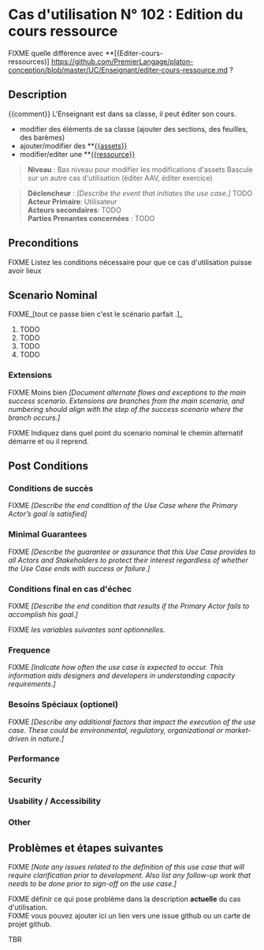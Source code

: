 


# Cas d'utilisation N° 102 :  Edition du cours ressource

FIXME quelle différence avec **[{Editer-cours-ressources)] https://github.com/PremierLangage/platon-conception/blob/master/UC/Enseignant/editer-cours-ressource.md ? 

##	Description

{{comment}}
L'Enseignant est dans sa classe, il peut éditer son cours.
- modifier des éléments de sa classe (ajouter des sections, des feuilles, des barèmes)
- ajouter/modifier des **[{{assets}}](https://github.com/PremierLangage/platon-conception/blob/master/concept/assets.md)
- modifier/editer une **[{{ressource}}](https://github.com/PremierLangage/platon-conception/blob/master/concept/ressource.md)


> **Niveau** : 
Bas niveau pour modifier les modifications d'assets
Bascule sur un autre cas d'utilisation (éditer AAV, éditer exercice)

> **Déclencheur** : _[Describe the event that initiates the use case.]_ TODO  
> **Acteur Primaire**: Utilisateur   
> **Acteurs secondaires**: TODO   
> **Parties Prenantes concernées** : TODO   
 
 
## Preconditions

FIXME Listez les conditions nécessaire pour que ce cas d'utilisation puisse avoir lieux


## Scenario Nominal

FIXME_[tout ce passe bien c'est le scénario parfait .]_

1.	TODO  
2.	TODO  
3.	TODO  
4.	TODO  

###	Extensions
FIXME Moins bien _[Document alternate flows and exceptions to the main success scenario. Extensions are branches from the main scenario, and numbering should align with the step of the success scenario where the branch occurs.]_

FIXME Indiquez dans quel point du scenario nominal le chemin alternatif démarre et ou il reprend.


## Post Conditions
### Conditions de succès 
FIXME _[Describe the end condition of the Use Case where the Primary Actor’s goal is satisfied]_

### Minimal Guarantees
FIXME _[Describe the guarantee or assurance that this Use Case provides to all Actors and Stakeholders to protect their interest regardless of whether the Use Case ends with success or failure.]_

### Conditions final en cas d'échec
FIXME _[Describe the end condition that results if the Primary Actor fails to accomplish his goal.]_


FIXME _les variables suivantes sont optionnelles._

### Frequence
FIXME _[Indicate how often the use case is expected to occur. This information aids designers and developers in understanding capacity requirements.]_   
### Besoins Spéciaux (optionel)  
FIXME _[Describe any additional factors that impact the execution of the use case. These could be environmental, regulatory, organizational or market-driven in nature.]_  
### Performance  
###	Security  
###	Usability / Accessibility  
###	Other  

##	Problèmes et étapes suivantes  
FIXME _[Note any issues related to the definition of this use case that will require clarification prior to development. Also list any follow-up work that needs to be done prior to sign-off on the use case.]_  

FIXME définir ce qui pose problème dans la description **actuelle** du cas d'utilisation.  
FIXME vous pouvez ajouter ici un lien vers une issue github ou un carte de projet github.

TBR
